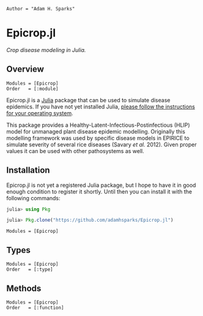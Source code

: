 ```@meta
Author = "Adam H. Sparks"
```

# Epicrop.jl

*Crop disease modeling in Julia.*
## Overview

```@docs
Modules = [Epicrop]
Order   = [:module]
```

Epicrop.jl is a [Julia](https://julialang.org) package that can be used to simulate disease epidemics.
If you have not yet installed Julia, [please follow the instructions for your operating system](https://julialang.org/downloads/platform/).

This package provides a Healthy-Latent-Infectious-Postinfectious (HLIP) model for unmanaged plant disease epidemic modelling.
Originally this modelling framework was used by specific disease models in EPIRICE to simulate severity of several rice diseases (Savary _et al._ 2012).
Given proper values it can be used with other pathosystems as well.
## Installation

Epicrop.jl is not yet a registered Julia package, but I hope to have it in good enough condition to register it shortly.
Until then you can install it with the following commands:

```julia
julia> using Pkg

julia> Pkg.clone("https://github.com/adamhsparks/Epicrop.jl")
```

```@index
Modules = [Epicrop]
```
## Types

```@docs
Modules = [Epicrop]
Order   = [:type]
```

## Methods

```@docs
Modules = [Epicrop]
Order   = [:function]
```
